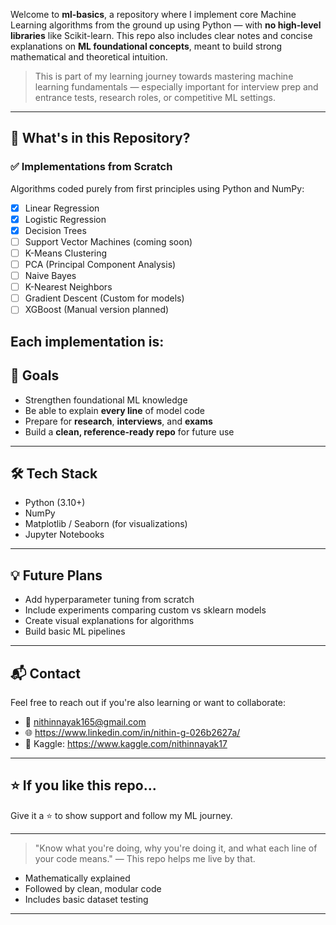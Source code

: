 Welcome to **ml-basics**, a repository where I implement core Machine Learning algorithms from the ground up using Python — with **no high-level libraries** like Scikit-learn. This repo also includes clear notes and concise explanations on **ML foundational concepts**, meant to build strong mathematical and theoretical intuition.

> This is part of my learning journey towards mastering machine learning fundamentals — especially important for interview prep and entrance tests, research roles, or competitive ML settings.

---

## 🚀 What's in this Repository?

### ✅ Implementations from Scratch
Algorithms coded purely from first principles using Python and NumPy:
- [x] Linear Regression
- [x] Logistic Regression
- [x] Decision Trees
- [ ] Support Vector Machines (coming soon)
- [ ] K-Means Clustering
- [ ] PCA (Principal Component Analysis)
- [ ] Naive Bayes
- [ ] K-Nearest Neighbors
- [ ] Gradient Descent (Custom for models)
- [ ] XGBoost (Manual version planned)

Each implementation is:
---

## 🎯 Goals
- Strengthen foundational ML knowledge
- Be able to explain **every line** of model code
- Prepare for **research**, **interviews**, and **exams**
- Build a **clean, reference-ready repo** for future use

---

## 🛠 Tech Stack
- Python (3.10+)
- NumPy
- Matplotlib / Seaborn (for visualizations)
- Jupyter Notebooks

---

## 💡 Future Plans
- Add hyperparameter tuning from scratch
- Include experiments comparing custom vs sklearn models
- Create visual explanations for algorithms
- Build basic ML pipelines

---

## 📬 Contact
Feel free to reach out if you're also learning or want to collaborate:
- 📧 nithinnayak165@gmail.com
- 🌐 https://www.linkedin.com/in/nithin-g-026b2627a/
- 🧠 Kaggle: https://www.kaggle.com/nithinnayak17

---

## ⭐ If you like this repo...
Give it a ⭐ to show support and follow my ML journey.

---

> "Know what you're doing, why you're doing it, and what each line of your code means." — This repo helps me live by that.

- Mathematically explained
- Followed by clean, modular code
- Includes basic dataset testing

---




